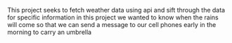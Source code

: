 This project seeks to fetch weather data using api
and sift through the data for specific information
in this project we wanted to know when the rains will come
so that we can send a message to our cell phones
early in the morning to carry an umbrella